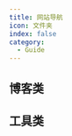 ```yaml
---
title: 网站导航
icon: 文件夹
index: false
category:
  - Guide
---
```


## 博客类

<VPCard
title="博客园"
desc="代码改变世界"
logo="cnblog.svg"
link="https://www.cnblogs.com/"
/>

<VPCard
title="Flavio"
desc="I help people learn to code."
logo="https://flaviocopes.com/img/og.png"
link="https://flaviocopes.com/"
/>

<VPCard
title="CSDN"
desc="中国开发者网络"
logo="csdn.svg"
link="https://www.csdn.net/"
/>

## 工具类

<VPCard
title="Mr.Hope"
desc="Where there is light, there is hope"
logo="https://mister-hope.com/logo.svg"
link="https://mister-hope.com"
background="rgba(253, 230, 138, 0.15)"
/>

<VPCard
title="Mr.Hope"
desc="Where there is light, there is hope"
logo="https://mister-hope.com/logo.svg"
link="https://mister-hope.com"
background="rgba(253, 230, 138, 0.15)"
/>

<VPCard
title="Mr.Hope"
desc="Where there is light, there is hope"
logo="https://mister-hope.com/logo.svg"
link="https://mister-hope.com"
background="rgba(253, 230, 138, 0.15)"
/>

<VPCard
title="Mr.Hope"
desc="Where there is light, there is hope"
logo="https://mister-hope.com/logo.svg"
link="https://mister-hope.com"
background="rgba(253, 230, 138, 0.15)"
/>
